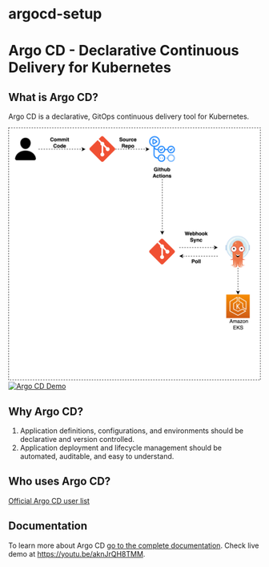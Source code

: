 # argocd-setup
# Argo CD - Declarative Continuous Delivery for Kubernetes

## What is Argo CD?

Argo CD is a declarative, GitOps continuous delivery tool for Kubernetes.

![Argo CD UI](docs/cicd2.png)
[![Argo CD Demo](https://youtu.be/LK-0gW6AV68)](https://youtu.be/LK-0gW6AV68)


## Why Argo CD?

1. Application definitions, configurations, and environments should be declarative and version controlled.
1. Application deployment and lifecycle management should be automated, auditable, and easy to understand.

## Who uses Argo CD?

[Official Argo CD user list](USERS.md)

## Documentation

To learn more about Argo CD [go to the complete documentation](https://argo-cd.readthedocs.io/).
Check live demo at https://youtu.be/aknJrQH8TMM.
